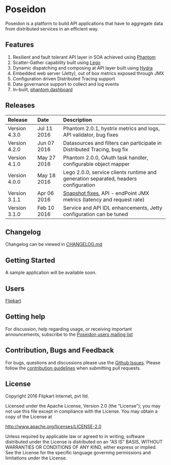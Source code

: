 Poseidon
=======

Poseidon is a platform to build API applications that have to aggregate data from distributed services in an efficient way.

## Features

1. Resilient and fault tolerant API layer in SOA achieved using [Phantom](https://github.com/flipkart/phantom) 
2. Scatter-Gather capability built using [Lego](https://github.com/flipkart-incubator/Lego)
3. Dynamic dispatching and composing at API layer built using [Hydra](https://github.com/flipkart-incubator/hydra)
4. Embedded web server (Jetty), out of box metrics exposed through JMX
5. Configuration driven Distributed Tracing support
6. Data governance support to collect and log events
7. In-built, [phantom dashboard](https://github.com/Flipkart/Phantom#phantom-consoles)

## Releases

| Release | Date | Description |
|:------------|:----------------|:------------|
| Version 4.3.0             | Jul 11 2016      |    Phantom 2.0.1, hystrix metrics and logs, API validator, bug fixes
| Version 4.2.0             | Jun 07 2016      |    Datasources and filters can participate in Distributed Tracing, bug fix
| Version 4.1.0             | May 27 2016      |    Phantom 2.0.0, OAuth task handler, configurable object mapper
| Version 4.0.0             | May 18 2016      |    Lego 2.0.0, service clients runtime and generation separated, headers configuration 
| Version 3.1.1             | Apr 06 2016      |    [Snapshot fixes](https://github.com/flipkart-incubator/Poseidon/blob/master/CHANGELOG.md#311-snapshot-mar-20-2016), API - endPoint JMX metrics (latency and request rate)
| Version 3.1.0             | Feb 10 2016      |    Service and API IDL enhancements, Jetty configuration can be tuned

## Changelog

Changelog can be viewed in [CHANGELOG.md](https://github.com/flipkart-incubator/Poseidon/blob/master/CHANGELOG.md)

## Getting Started

A sample application will be available soon.

## Users

[Flipkart](http://www.flipkart.com)

## Getting help
For discussion, help regarding usage, or receiving important announcements, subscribe to the [Poseidon users mailing list](https://groups.google.com/a/flipkart.com/forum/#!forum/poseidon-users)

## Contribution, Bugs and Feedback

For bugs, questions and discussions please use the [Github Issues](https://github.com/flipkart-incubator/Poseidon/issues).
Please follow the [contribution guidelines](https://github.com/flipkart-incubator/Poseidon/blob/master/CONTRIBUTING.md) when submitting pull requests.

## License

Copyright 2016 Flipkart Internet, pvt ltd.

Licensed under the Apache License, Version 2.0 (the "License");
you may not use this file except in compliance with the License.
You may obtain a copy of the License at

http://www.apache.org/licenses/LICENSE-2.0

Unless required by applicable law or agreed to in writing, software
distributed under the License is distributed on an "AS IS" BASIS,
WITHOUT WARRANTIES OR CONDITIONS OF ANY KIND, either express or implied.
See the License for the specific language governing permissions and
limitations under the License.
